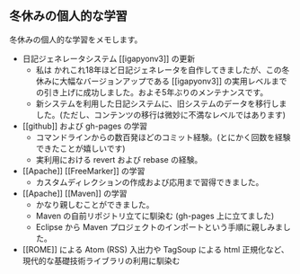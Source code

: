 ## 冬休みの個人的な学習

冬休みの個人的な学習をメモします。

* 日記ジェネレータシステム [[igapyonv3]] の更新
  * 私は かれこれ18年ほど日記ジェネレータを自作してきましたが、この冬休みに大幅なバージョンアップである [[igapyonv3]] の実用レベルまでの引き上げに成功しました。およそ5年ぶりのメンテナンスです。
  * 新システムを利用した日記システムに、旧システムのデータを移行しました。(ただし、コンテンツの移行は微妙に不満なレベルではあります)
* [[github]] および gh-pages の学習
  * コマンドラインからの数百発ほどのコミット経験。(とにかく回数を経験できたことが嬉しいです)
  * 実利用における revert および rebase の経験。
* [[Apache]] [[FreeMarker]] の学習
  * カスタムディレクションの作成および応用まで習得できました。
* [[Apache]] [[Maven]] の学習
  * かなり親しむことができました。
  * Maven の自前リポジトリ立てに馴染む (gh-pages 上に立てました)
  * Eclipse から Maven プロジェクトのインポートという手順に親しみました。
* [[ROME]] による Atom (RSS) 入出力や TagSoup による html 正規化など、現代的な基礎技術ライブラリの利用に馴染む
